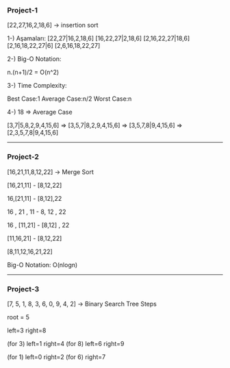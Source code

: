 ### Project-1 

[22,27,16,2,18,6] -> insertion sort

1-) Aşamaları:
[22,27|16,2,18,6]
[16,22,27|2,18,6]
[2,16,22,27|18,6]
[2,16,18,22,27|6]
[2,6,16,18,22,27]

2-) Big-O Notation:

n.(n+1)/2 = O(n^2)

3-) Time Complexity:

Best Case:1
Average Case:n/2
Worst Case:n 

4-) 18 => Average Case

[3,7|5,8,2,9,4,15,6] => [3,5,7|8,2,9,4,15,6] => [3,5,7,8|9,4,15,6] => [2,3,5,7,8|9,4,15,6]

-------------------------------------------------------------------------

### Project-2

[16,21,11,8,12,22] -> Merge Sort

[16,21,11] - [8,12,22]

16,[21,11] - [8,12],22

16 , 21 , 11 - 8, 12 , 22

16 , [11,21] - [8,12] , 22

[11,16,21] - [8,12,22]

[8,11,12,16,21,22]

Big-O Notation: O(nlogn)

------------------------------------------

### Project-3

[7, 5, 1, 8, 3, 6, 0, 9, 4, 2] -> Binary Search Tree Steps

root = 5

left=3  right=8

(for 3) left=1 right=4  (for 8) left=6 right=9

(for 1) left=0 right=2  (for 6) right=7
 


